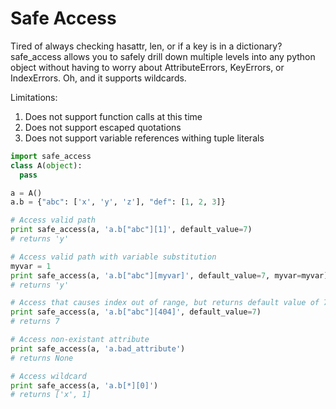 Safe Access
==============

Tired of always checking hasattr, len, or if a key is in a dictionary? safe_access allows
you to safely drill down multiple levels into any python object without having to worry about
AttributeErrors, KeyErrors, or IndexErrors. Oh, and it supports wildcards.

Limitations:

1) Does not support function calls at this time
2) Does not support escaped quotations
3) Does not support variable references withing tuple literals


```python
import safe_access
class A(object):
  pass

a = A()
a.b = {"abc": ['x', 'y', 'z'], "def": [1, 2, 3]}

# Access valid path
print safe_access(a, 'a.b["abc"][1]', default_value=7)
# returns 'y'

# Access valid path with variable substitution
myvar = 1
print safe_access(a, 'a.b["abc"][myvar]', default_value=7, myvar=myvar)
# returns 'y'

# Access that causes index out of range, but returns default value of 7
print safe_access(a, 'a.b["abc"][404]', default_value=7)
# returns 7

# Access non-existant attribute
print safe_access(a, 'a.bad_attribute')
# returns None

# Access wildcard
print safe_access(a, 'a.b[*][0]')
# returns ['x', 1]
```
